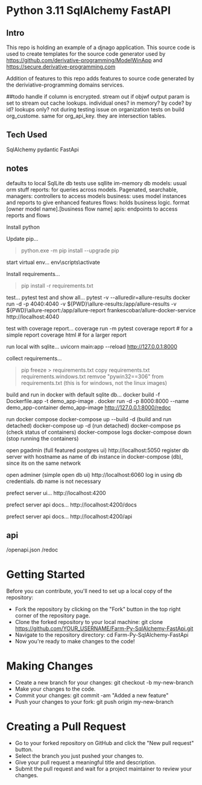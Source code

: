 # Python 3.11 SqlAlchemy FastAPI

## Intro

This repo is holding an example of a djnago application. This source code is used to create templates for the source code generator used by  https://github.com/derivative-programming/ModelWinApp and https://secure.derivative-programming.com

Addition of features to this repo adds features to source code generated by the deriviative-programming domains services.
  
##todo
handle if column is encrypted. 
stream out if objwf output param is set to stream out 
cache lookups. individual ones? in memory? by code? by id? lookups only? not during testing
issue on organization tests on  build org_custome. same for org_api_key.  they are intersection tables.

## Tech Used 
SqlAlchemy
pydantic
FastApi

## notes
defaults to local SqlLite db
tests use sqllite im-memory db
models: usual orm stuff
reports: for queries across models. Pagenated, searchable,
managers: controllers to access models
business: uses model instances and reports to give enhanced features
flows: holds business logic. format [owner model name].[business flow name]
apis: endpoints to access reports and flows

Install python

Update pip...
>python.exe -m pip install --upgrade pip

start virtual env...
env\scripts\activate

Install requirements...
>pip install -r requirements.txt

test...
pytest
test and show all...
pytest -v --alluredir=allure-results
docker run -d -p 4040:4040 -v ${PWD}\allure-results:/app/allure-results -v ${PWD}\allure-report:/app/allure-report frankescobar/allure-docker-service
http://localhost:4040

test with coverage report...
coverage run -m pytest
coverage report  # for a simple report
coverage html # for a larger report

run local with sqlite...
uvicorn main:app --reload
http://127.0.0.1:8000

collect requirements...
>pip freeze > requirements.txt
copy requirements.txt requirements.windows.txt
remvoe "pywin32==306" from requirements.txt (this is for windows, not the linux images)

build and run in docker with default sqlite db...
docker build -f Dockerfile.app -t demo_app-image .
docker run -d -p 8000:8000 --name demo_app-container  demo_app-image
http://127.0.0.1:8000/redoc

run docker compose
docker-compose up --build -d (build and run detached)
docker-compose up -d (run detached)
docker-compose ps (check status of containers)
docker-compose logs <service-name>
docker-compose down (stop running the containers)

open pgadmin (full featured postgres ui)
http://localhost:5050
register db server with hostname as name of db instance in docker-compose (db), since its on the same network

open adminer (simple open db ui)
http://localhost:6060
log in using db credentials. db name is not necessary

prefect server ui...
http://localhost:4200

prefect server api docs...
http://localhost:4200/docs

prefect server api docs...
http://localhost:4200/api

## api
/openapi.json
/redoc
 

# Getting Started
Before you can contribute, you'll need to set up a local copy of the repository:

* Fork the repository by clicking on the "Fork" button in the top right corner of the repository page.
* Clone the forked repository to your local machine: git clone https://github.com/YOUR_USERNAME/Farm-Py-SqlAlchemy-FastApi.git
* Navigate to the repository directory: cd Farm-Py-SqlAlchemy-FastApi
* Now you're ready to make changes to the code!

# Making Changes
* Create a new branch for your changes: git checkout -b my-new-branch
* Make your changes to the code.
* Commit your changes: git commit -am "Added a new feature"
* Push your changes to your fork: git push origin my-new-branch

# Creating a Pull Request
* Go to your forked repository on GitHub and click the "New pull request" button.
* Select the branch you just pushed your changes to.
* Give your pull request a meaningful title and description.
* Submit the pull request and wait for a project maintainer to review your changes.

